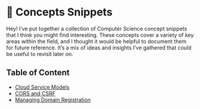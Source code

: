 # 📓 Concepts Snippets

Hey! I’ve put together a collection of Computer Science concept snippets that I think you might find interesting. These
concepts cover a variety of key areas within the field, and I thought it would be helpful to document them for future 
reference. It’s a mix of ideas and insights I’ve gathered that could be useful to revisit later on.

## Table of Content

- [Cloud Service Models](./cloud-service-models/cloud-service-models.md)
- [CORS and CSRF](./cors-and-csrf/cors-and-csrf.md)
- [Managing Domain Registration](./managing-domain-registration/managing-domain-registration.md)
